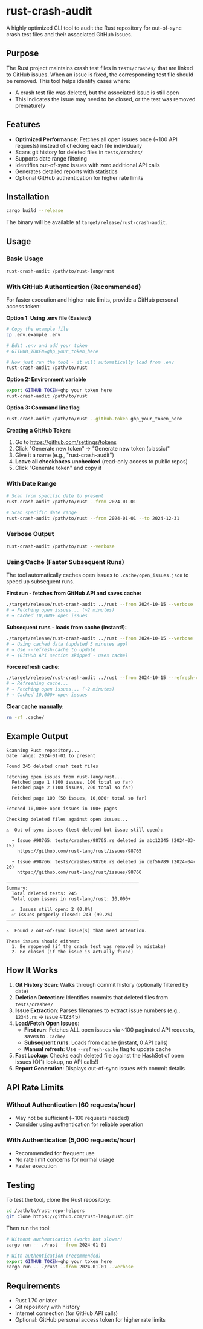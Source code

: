 # rust-crash-audit

A highly optimized CLI tool to audit the Rust repository for out-of-sync crash test files and their associated GitHub issues.

## Purpose

The Rust project maintains crash test files in `tests/crashes/` that are linked to GitHub issues. When an issue is fixed, the corresponding test file should be removed. This tool helps identify cases where:

- A crash test file was deleted, but the associated issue is still open
- This indicates the issue may need to be closed, or the test was removed prematurely

## Features

- **Optimized Performance**: Fetches all open issues once (~100 API requests) instead of checking each file individually
- Scans git history for deleted files in `tests/crashes/`
- Supports date range filtering
- Identifies out-of-sync issues with zero additional API calls
- Generates detailed reports with statistics
- Optional GitHub authentication for higher rate limits

## Installation

```bash
cargo build --release
```

The binary will be available at `target/release/rust-crash-audit`.

## Usage

### Basic Usage

```bash
rust-crash-audit /path/to/rust-lang/rust
```

### With GitHub Authentication (Recommended)

For faster execution and higher rate limits, provide a GitHub personal access token:

**Option 1: Using .env file (Easiest)**
```bash
# Copy the example file
cp .env.example .env

# Edit .env and add your token
# GITHUB_TOKEN=ghp_your_token_here

# Now just run the tool - it will automatically load from .env
rust-crash-audit /path/to/rust
```

**Option 2: Environment variable**
```bash
export GITHUB_TOKEN=ghp_your_token_here
rust-crash-audit /path/to/rust
```

**Option 3: Command line flag**
```bash
rust-crash-audit /path/to/rust --github-token ghp_your_token_here
```

**Creating a GitHub Token:**
1. Go to https://github.com/settings/tokens
2. Click "Generate new token" → "Generate new token (classic)"
3. Give it a name (e.g., "rust-crash-audit")
4. **Leave all checkboxes unchecked** (read-only access to public repos)
5. Click "Generate token" and copy it

### With Date Range

```bash
# Scan from specific date to present
rust-crash-audit /path/to/rust --from 2024-01-01

# Scan specific date range
rust-crash-audit /path/to/rust --from 2024-01-01 --to 2024-12-31
```

### Verbose Output

```bash
rust-crash-audit /path/to/rust --verbose
```

### Using Cache (Faster Subsequent Runs)

The tool automatically caches open issues to `.cache/open_issues.json` to speed up subsequent runs.

**First run - fetches from GitHub API and saves cache:**
```bash
./target/release/rust-crash-audit ../rust --from 2024-10-15 --verbose
# → Fetching open issues... (~2 minutes)
# → Cached 10,000+ open issues
```

**Subsequent runs - loads from cache (instant!):**
```bash
./target/release/rust-crash-audit ../rust --from 2024-10-15 --verbose
# → Using cached data (updated 5 minutes ago)
# → Use --refresh-cache to update
# → (GitHub API section skipped - uses cache)
```

**Force refresh cache:**
```bash
./target/release/rust-crash-audit ../rust --from 2024-10-15 --refresh-cache --verbose
# → Refreshing cache...
# → Fetching open issues... (~2 minutes)
# → Cached 10,000+ open issues
```

**Clear cache manually:**
```bash
rm -rf .cache/
```

## Example Output

```
Scanning Rust repository...
Date range: 2024-01-01 to present

Found 245 deleted crash test files

Fetching open issues from rust-lang/rust...
  Fetched page 1 (100 issues, 100 total so far)
  Fetched page 2 (100 issues, 200 total so far)
  ...
  Fetched page 100 (50 issues, 10,000+ total so far)

Fetched 10,000+ open issues in 100+ pages

Checking deleted files against open issues...

⚠️  Out-of-sync issues (test deleted but issue still open):

  • Issue #98765: tests/crashes/98765.rs deleted in abc12345 (2024-03-15)
    https://github.com/rust-lang/rust/issues/98765

  • Issue #98766: tests/crashes/98766.rs deleted in def56789 (2024-04-20)
    https://github.com/rust-lang/rust/issues/98766

─────────────────────────────────────────────────
Summary:
  Total deleted tests: 245
  Total open issues in rust-lang/rust: 10,000+

  ⚠️  Issues still open: 2 (0.8%)
  ✅ Issues properly closed: 243 (99.2%)
─────────────────────────────────────────────────

⚠️  Found 2 out-of-sync issue(s) that need attention.

These issues should either:
  1. Be reopened (if the crash test was removed by mistake)
  2. Be closed (if the issue is actually fixed)
```

## How It Works

1. **Git History Scan**: Walks through commit history (optionally filtered by date)
2. **Deletion Detection**: Identifies commits that deleted files from `tests/crashes/`
3. **Issue Extraction**: Parses filenames to extract issue numbers (e.g., `12345.rs` → issue #12345)
4. **Load/Fetch Open Issues**:
   - **First run**: Fetches ALL open issues via ~100 paginated API requests, saves to `.cache/`
   - **Subsequent runs**: Loads from cache (instant, 0 API calls)
   - **Manual refresh**: Use `--refresh-cache` flag to update cache
5. **Fast Lookup**: Checks each deleted file against the HashSet of open issues (O(1) lookup, no API calls!)
6. **Report Generation**: Displays out-of-sync issues with commit details

## API Rate Limits

### Without Authentication (60 requests/hour)
- May not be sufficient (~100 requests needed)
- Consider using authentication for reliable operation

### With Authentication (5,000 requests/hour)
- Recommended for frequent use
- No rate limit concerns for normal usage
- Faster execution

## Testing

To test the tool, clone the Rust repository:

```bash
cd /path/to/rust-repo-helpers
git clone https://github.com/rust-lang/rust.git
```

Then run the tool:

```bash
# Without authentication (works but slower)
cargo run -- ./rust --from 2024-01-01

# With authentication (recommended)
export GITHUB_TOKEN=ghp_your_token_here
cargo run -- ./rust --from 2024-01-01 --verbose
```

## Requirements

- Rust 1.70 or later
- Git repository with history
- Internet connection (for GitHub API calls)
- Optional: GitHub personal access token for higher rate limits
